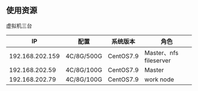 ## 使用资源

虚拟机三台

| IP | 配置 |	系统版本 | 角色 |
| --------------- | ----------------------- | ---- | -- |
| 192.168.202.159 | 4C/8G/500G | CentOS7.9 | Master、nfs fileserver |
| 192.168.202.59  | 4C/8G/100G | CentOS7.9 | Master |
| 192.168.202.79  | 4C/8G/100G | CentOS7.9 | work node |


